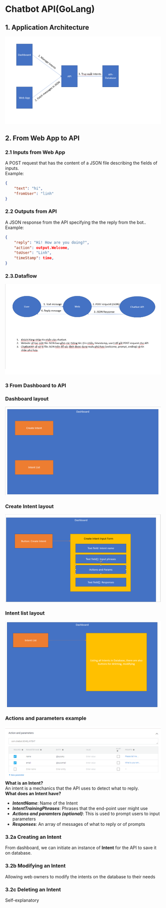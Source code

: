 # Chatbot API(GoLang)
## **1. Application Architecture**
![Architecture](./architecture.png)
## **2. From Web App to API**
### **2.1 Inputs from Web App**
A POST request that has the content of a JSON file describing the fields of inputs.  
Example:
```JSON
{
    "text": "hi",
    "fromUser": "linh"
}
```
### **2.2 Outputs from API**  
A JSON response from the API specifying the the reply from the bot..  
Example:
```JSON
{
    "reply": "Hi! How are you doing?",
    "action": output.Welcome,
    "toUser": "Linh",
    "timeStamp": time,
}
```
### **2.3.Dataflow**
![Dataflow](./dataflow.png)
<!-- ### **4.1 Instance of a chatbot worker**
**What is a chatbot worker?**  
A chatbot worker is an instance that has multiple **Intent**.  
**Why does this instance exist?**  
Since multiple web applications will invoke this API, its best that their back-end can create their own instance of the chatbot. -->
### **3 From Dashboard to API**
### **Dashboard layout**
![Dashboard layout](./dashboard_layout.png)
### **Create Intent layout**
![Create Intent](./dashboard_createIntent.png)
### **Intent list layout**
![Intent List](./dashboard_intentlist.png)
### **Actions and parameters example**
![Actions and params](./action_example.png)
**What is an Intent?**  
An intent is a mechanics that the API uses to detect what to reply.  
**What does an Intent have?**  
- ***IntentName***: Name of the Intent  
- ***IntentTrainingPhrases***: Phrases that the end-point user might use 
- ***Actions and paramters (optional)***: This is used to prompt users to input parameters 
- ***Responses***: An array of messages of what to reply or of prompts  
### **3.2a Creating an Intent**
From dashboard, we can initiate an instance of **Intent** for the API to save it on database.
### **3.2b Modifying an Intent**
Allowing web owners to modify the intents on the database to their needs
### **3.2c Deleting an Intent**
Self-explanatory